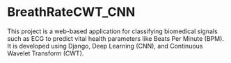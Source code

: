 # BreathRateCWT_CNN
This project is a web-based application for classifying biomedical signals such as ECG to predict vital health parameters like Beats Per Minute (BPM). It is developed using Django, Deep Learning (CNN), and Continuous Wavelet Transform (CWT).
